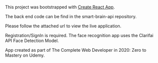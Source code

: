 This project was bootstrapped with [Create React App](https://github.com/facebook/create-react-app).

The back end code can be find in the smart-brain-api repository.

Please follow the attached url to view the live application.

Registration/SignIn is required. The face recognition app uses the Clarifai API Face Detection Model. 

App created as part of The Complete Web Developer in 2020: Zero to Mastery on Udemy.
